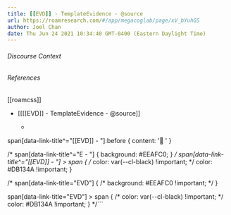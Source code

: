 ```yaml
---
title: [[EVD]] - TemplateEvidence - @source
url: https://roamresearch.com/#/app/megacoglab/page/xV_bYuhGS
author: Joel Chan
date: Thu Jun 24 2021 10:34:40 GMT-0400 (Eastern Daylight Time)
---
```




###### Discourse Context



###### References

[[roamcss]]

- [[[[EVD]] - TemplateEvidence - @source]]

    - ```css
span[data-link-title^="[[EVD]] - "]:before {
    content: '🌱  '
}

/*
span[data-link-title^="E - "] {
   background: #EEAFC0;
}
*/
span[data-link-title^="[[EVD]] - "] > span {
   /* color: var(--cl-black) !important; */
   color: #DB134A !important;
}

/*
span[data-link-title="EVD"] {
   /* background: #EEAFC0 !important; */
}

span[data-link-title="EVD"] > span {
   /* color: var(--cl-black) !important; */
 color: #DB134A !important;
}
*/```
